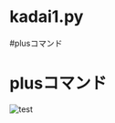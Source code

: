 # kadai1.py
#plusコマンド
# plusコマンド
![test](https://github.com/fukuurakouki123/robosys2024/actions/workflows/test.yml/badge.svg)

